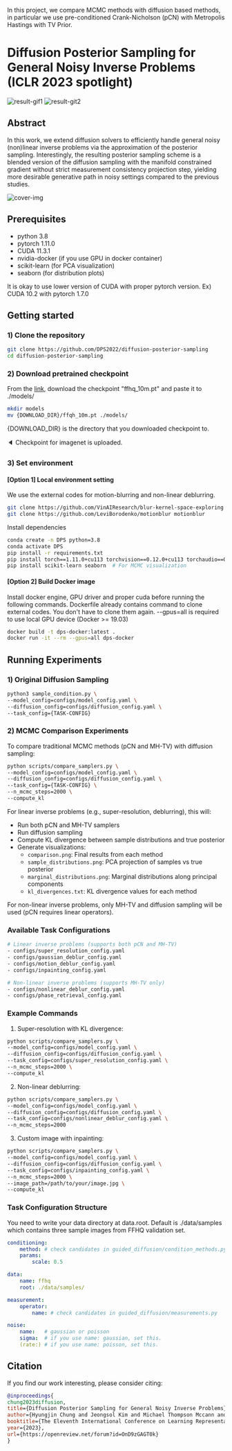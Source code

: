 In this project, we compare MCMC methods with diffusion based methods, in particular we use pre-conditioned Crank-Nicholson (pCN) with Metropolis Hastings with TV Prior.

# Diffusion Posterior Sampling for General Noisy Inverse Problems (ICLR 2023 spotlight)

![result-gif1](./figures/motion_blur.gif)
![result-git2](./figures/super_resolution.gif)
<!-- See more results in the [project-page](https://jeongsol-kim.github.io/dps-project-page) -->

## Abstract
In this work, we extend diffusion solvers to efficiently handle general noisy (non)linear inverse problems via the approximation of the posterior sampling. Interestingly, the resulting posterior sampling scheme is a blended version of the diffusion sampling with the manifold constrained gradient without strict measurement consistency projection step, yielding more desirable generative path in noisy settings compared to the previous studies.

![cover-img](./figures/cover.jpg)

## Prerequisites
- python 3.8
- pytorch 1.11.0
- CUDA 11.3.1
- nvidia-docker (if you use GPU in docker container)
- scikit-learn (for PCA visualization)
- seaborn (for distribution plots)

It is okay to use lower version of CUDA with proper pytorch version.
Ex) CUDA 10.2 with pytorch 1.7.0

## Getting started 

### 1) Clone the repository
```bash
git clone https://github.com/DPS2022/diffusion-posterior-sampling
cd diffusion-posterior-sampling
```

### 2) Download pretrained checkpoint
From the [link](https://drive.google.com/drive/folders/1jElnRoFv7b31fG0v6pTSQkelbSX3xGZh?usp=sharing), download the checkpoint "ffhq_10m.pt" and paste it to ./models/
```bash
mkdir models
mv {DOWNLOAD_DIR}/ffqh_10m.pt ./models/
```
{DOWNLOAD_DIR} is the directory that you downloaded checkpoint to.

:speaker: Checkpoint for imagenet is uploaded.

### 3) Set environment
#### [Option 1] Local environment setting

We use the external codes for motion-blurring and non-linear deblurring.
```bash
git clone https://github.com/VinAIResearch/blur-kernel-space-exploring bkse
git clone https://github.com/LeviBorodenko/motionblur motionblur
```

Install dependencies
```bash
conda create -n DPS python=3.8
conda activate DPS
pip install -r requirements.txt
pip install torch==1.11.0+cu113 torchvision==0.12.0+cu113 torchaudio==0.11.0 --extra-index-url https://download.pytorch.org/whl/cu113
pip install scikit-learn seaborn  # For MCMC visualization
```

#### [Option 2] Build Docker image
Install docker engine, GPU driver and proper cuda before running the following commands.
Dockerfile already contains command to clone external codes. You don't have to clone them again.
--gpus=all is required to use local GPU device (Docker >= 19.03)

```bash
docker build -t dps-docker:latest .
docker run -it --rm --gpus=all dps-docker
```

## Running Experiments

### 1) Original Diffusion Sampling
```bash
python3 sample_condition.py \
--model_config=configs/model_config.yaml \
--diffusion_config=configs/diffusion_config.yaml \
--task_config={TASK-CONFIG}
```

### 2) MCMC Comparison Experiments
To compare traditional MCMC methods (pCN and MH-TV) with diffusion sampling:

```bash
python scripts/compare_samplers.py \
--model_config=configs/model_config.yaml \
--diffusion_config=configs/diffusion_config.yaml \
--task_config={TASK-CONFIG} \
--n_mcmc_steps=2000 \
--compute_kl
```

For linear inverse problems (e.g., super-resolution, deblurring), this will:
- Run both pCN and MH-TV samplers
- Run diffusion sampling
- Compute KL divergence between sample distributions and true posterior
- Generate visualizations:
  - `comparison.png`: Final results from each method
  - `sample_distributions.png`: PCA projection of samples vs true posterior
  - `marginal_distributions.png`: Marginal distributions along principal components
  - `kl_divergences.txt`: KL divergence values for each method

For non-linear inverse problems, only MH-TV and diffusion sampling will be used (pCN requires linear operators).

### Available Task Configurations
```bash
# Linear inverse problems (supports both pCN and MH-TV)
- configs/super_resolution_config.yaml
- configs/gaussian_deblur_config.yaml
- configs/motion_deblur_config.yaml
- configs/inpainting_config.yaml

# Non-linear inverse problems (supports MH-TV only)
- configs/nonlinear_deblur_config.yaml
- configs/phase_retrieval_config.yaml
```

### Example Commands

1. Super-resolution with KL divergence:
```bash
python scripts/compare_samplers.py \
--model_config=configs/model_config.yaml \
--diffusion_config=configs/diffusion_config.yaml \
--task_config=configs/super_resolution_config.yaml \
--n_mcmc_steps=2000 \
--compute_kl
```

2. Non-linear deblurring:
```bash
python scripts/compare_samplers.py \
--model_config=configs/model_config.yaml \
--diffusion_config=configs/diffusion_config.yaml \
--task_config=configs/nonlinear_deblur_config.yaml \
--n_mcmc_steps=2000
```

3. Custom image with inpainting:
```bash
python scripts/compare_samplers.py \
--model_config=configs/model_config.yaml \
--diffusion_config=configs/diffusion_config.yaml \
--task_config=configs/inpainting_config.yaml \
--n_mcmc_steps=2000 \
--image_path=/path/to/your/image.jpg \
--compute_kl
```

### Task Configuration Structure
You need to write your data directory at data.root. Default is ./data/samples which contains three sample images from FFHQ validation set.

```yaml
conditioning:
    method: # check candidates in guided_diffusion/condition_methods.py
    params:
        scale: 0.5

data:
    name: ffhq
    root: ./data/samples/

measurement:
    operator:
        name: # check candidates in guided_diffusion/measurements.py

noise:
    name:   # gaussian or poisson
    sigma:  # if you use name: gaussian, set this.
    (rate:) # if you use name: poisson, set this.
```

## Citation
If you find our work interesting, please consider citing:
```bibtex
@inproceedings{
chung2023diffusion,
title={Diffusion Posterior Sampling for General Noisy Inverse Problems},
author={Hyungjin Chung and Jeongsol Kim and Michael Thompson Mccann and Marc Louis Klasky and Jong Chul Ye},
booktitle={The Eleventh International Conference on Learning Representations },
year={2023},
url={https://openreview.net/forum?id=OnD9zGAGT0k}
}
```

